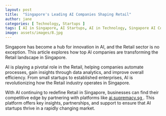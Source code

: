 ```yaml
---
layout: post
title:  "Singapore's Leading AI Companies Shaping Retail"
author: jane
categories: [ Technology, Startups ]
tags: [ AI in Singapore, AI Startups, AI in Technology, Singapore AI Companies ]
image: assets/images/8.jpg
---
```


Singapore has become a hub for innovation in AI, and the Retail sector is no exception. This article explores how top AI companies are transforming the Retail landscape in Singapore.

AI is playing a pivotal role in the Retail, helping companies automate processes, gain insights through data analytics, and improve overall efficiency. From small startups to established enterprises, AI is revolutionizing how the Retail industry operates in Singapore.

With AI continuing to redefine Retail in Singapore, businesses can find their competitive edge by partnering with platforms like <a href="https://ai.supremacy.sg" target="_blank"> ai.supremacy.sg </a>. This platform offers key insights, partnerships, and support to ensure that AI startups thrive in a rapidly changing market.
